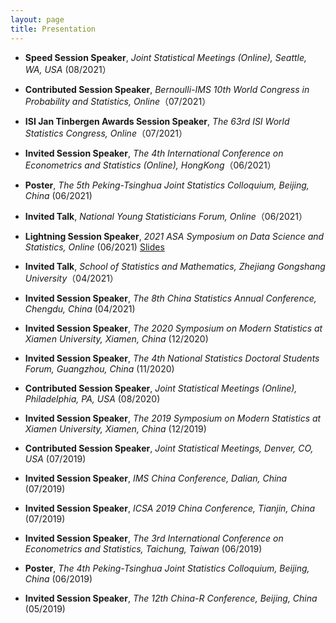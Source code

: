 ```yaml
---
layout: page
title: Presentation
---
```










* **Speed Session Speaker**, _Joint Statistical Meetings (Online), Seattle, WA, USA_ (08/2021）


* **Contributed Session Speaker**, _Bernoulli-IMS 10th World Congress in Probability and Statistics, Online_（07/2021）


* **ISI Jan Tinbergen Awards Session Speaker**, _The 63rd ISI World Statistics Congress, Online_（07/2021）




* **Invited Session Speaker**, _The 4th International Conference on Econometrics and Statistics (Online), HongKong_（06/2021）

* **Poster**, _The 5th Peking-Tsinghua Joint Statistics Colloquium, Beijing, China_ (06/2021)


* **Invited Talk**, _National Young Statisticians Forum, Online_（06/2021）




* **Lightning  Session Speaker**, _2021 ASA Symposium on Data Science and Statistics,
Online_ (06/2021) [Slides](https://www.dropbox.com/s/7otkvu0t9lay3d4/SDSS2021.pdf?dl=0)


* **Invited Talk**, _School of Statistics and Mathematics, Zhejiang Gongshang University_（04/2021）


* **Invited Session Speaker**, _The 8th China Statistics Annual Conference,
Chengdu, China_ (04/2021)




* **Invited Session Speaker**, _The 2020 Symposium on Modern Statistics at Xiamen University,
Xiamen, China_ (12/2020)



* **Invited Session Speaker**,  _The 4th National Statistics Doctoral Students Forum, Guangzhou, China_ (11/2020)

* **Contributed Session Speaker**, _Joint Statistical Meetings (Online), Philadelphia, PA, USA_ (08/2020)


* **Invited Session Speaker**, _The 2019 Symposium on Modern Statistics at Xiamen University,
Xiamen, China_ (12/2019)

* **Contributed Session Speaker**, _Joint Statistical Meetings, Denver, CO, USA_ (07/2019)


* **Invited Session Speaker**, _IMS China Conference, Dalian, China_ (07/2019)


* **Invited Session Speaker**, _ICSA  2019 China Conference, Tianjin, China_ (07/2019)


* **Invited Session Speaker**, _The 3rd International Conference on Econometrics and Statistics, 
Taichung, Taiwan_ (06/2019)


* **Poster**, _The 4th Peking-Tsinghua Joint Statistics Colloquium, Beijing, China_ (06/2019)


* **Invited Session Speaker**, _The 12th China-R Conference, Beijing, China_ (05/2019)





